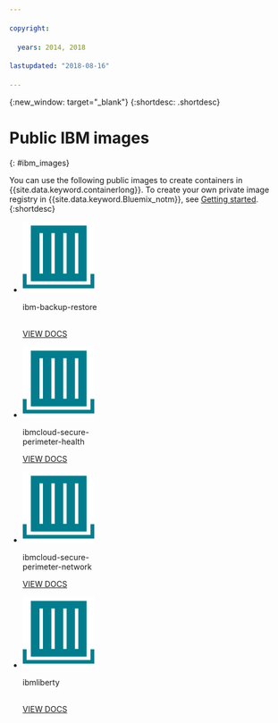 ```yaml
---

copyright:

  years: 2014, 2018

lastupdated: "2018-08-16"

---
```


{:new_window: target="_blank"}
{:shortdesc: .shortdesc}

# Public IBM images
{: #ibm_images}

You can use the following public images to create containers in {{site.data.keyword.containerlong}}. To create your own private image registry in {{site.data.keyword.Bluemix_notm}}, see [Getting started](/docs/services/Registry/index.html).
{:shortdesc}


<ul class="runtimeIconList">
<li>
<p class="runtimeIcon"><img src="images/container-image_ibm.svg" alt="For more information about the ibm-backup-restore image, check out the documentation."></p>
<p class="runtimeTitle">ibm-backup-restore<br /> <br /></p>
<p class="runtimeLink"><a format="html" href="/docs/services/RegistryImages/ibm-backup-restore/index.html" scope="peer" title="For more information about the ibm-backup-restore image, check out the documentation.">VIEW DOCS</a></p>
</li>
  
<li>
<p class="runtimeIcon"><img src="images/container-image_ibm.svg" alt="You can use the ibmcloud-secure-perimeter-health image to scan and report on vulnerable pathways within IBM Cloud infrastructure networks."></p>
<p class="runtimeTitle">ibmcloud-secure-<br />perimeter-health</p>
<p class="runtimeLink"><a format="html"
href="/docs/services/RegistryImages/ibmcloud-secure-perimeter-health/index.html" scope="peer"
 title="You can use the ibmcloud-secure-perimeter-health image to scan and report on exposed pathways within IBM Cloud infrastructure networks.">VIEW DOCS</a></p>
</li>

<li>
<p class="runtimeIcon"><img src="images/container-image_ibm.svg" alt="You can use the ibmcloud-secure-perimeter-network image to apply Vyatta configuration for a Secure Perimeter Segment."></p>
<p class="runtimeTitle">ibmcloud-secure-<br />perimeter-network</p>
<p class="runtimeLink"><a format="html"
href="/docs/services/RegistryImages/ibmcloud-secure-perimeter-network/index.html" scope="peer"
 title="You can use the ibmcloud-secure-perimeter-network image to apply Vyatta configuration for a Secure Perimeter Segment.">VIEW DOCS</a></p>
</li>

<li>
<p class="runtimeIcon"><img src="images/container-image_ibm.svg" alt="You can use the ibmliberty images as a parent to create your own image and deploy your own WAR, EAR, or OSGi apps based on Java in an IBM WebSphere Application Server Liberty container."></p>
<p class="runtimeTitle">ibmliberty<br /> <br /></p>
<p class="runtimeLink"><a format="html" href="/docs/services/RegistryImages/ibmliberty/index.html" scope="peer" title="You can use the ibmliberty images as a parent to create your own image and deploy your own WAR, EAR, or OSGi apps based on Java in an IBM WebSphere Application Server Liberty container.">VIEW DOCS</a></p>
</li>

</ul>
